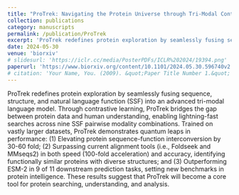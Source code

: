 ```yaml
---
title: "ProTrek: Navigating the Protein Universe through Tri-Modal Contrastive Learning"
collection: publications
category: manuscripts
permalink: /publication/ProTrek
excerpt: 'ProTrek redefines protein exploration by seamlessly fusing sequence, structure, and natural language function (SSF) into an advanced tri-modal language model. Through contrastive learning, ProTrek bridges the gap between protein data and human understanding, enabling lightning-fast searches across nine SSF pairwise modality combinations. Trained on vastly larger datasets, ProTrek demonstrates quantum leaps in performance: (1) Elevating protein sequence-function interconversion by 30-60 fold; (2) Surpassing current alignment tools (i.e., Foldseek and MMseqs2) in both speed (100-fold acceleration) and accuracy, identifying functionally similar proteins with diverse structures; and (3) Outperforming ESM-2 in 9 of 11 downstream prediction tasks, setting new benchmarks in protein intelligence. These results suggest that ProTrek will become a core tool for protein searching, understanding, and analysis.'
date: 2024-05-30
venue: 'biorxiv'
# slidesurl: 'https://iclr.cc/media/PosterPDFs/ICLR%202024/19394.png'
paperurl: 'https://www.biorxiv.org/content/10.1101/2024.05.30.596740v2.abstract'
# citation: 'Your Name, You. (2009). &quot;Paper Title Number 1.&quot; <i>Journal 1</i>. 1(1).'
---
```


ProTrek redefines protein exploration by seamlessly fusing sequence, structure, and natural language function (SSF) into an advanced tri-modal language model. Through contrastive learning, ProTrek bridges the gap between protein data and human understanding, enabling lightning-fast searches across nine SSF pairwise modality combinations. Trained on vastly larger datasets, ProTrek demonstrates quantum leaps in performance: (1) Elevating protein sequence-function interconversion by 30-60 fold; (2) Surpassing current alignment tools (i.e., Foldseek and MMseqs2) in both speed (100-fold acceleration) and accuracy, identifying functionally similar proteins with diverse structures; and (3) Outperforming ESM-2 in 9 of 11 downstream prediction tasks, setting new benchmarks in protein intelligence. These results suggest that ProTrek will become a core tool for protein searching, understanding, and analysis.
